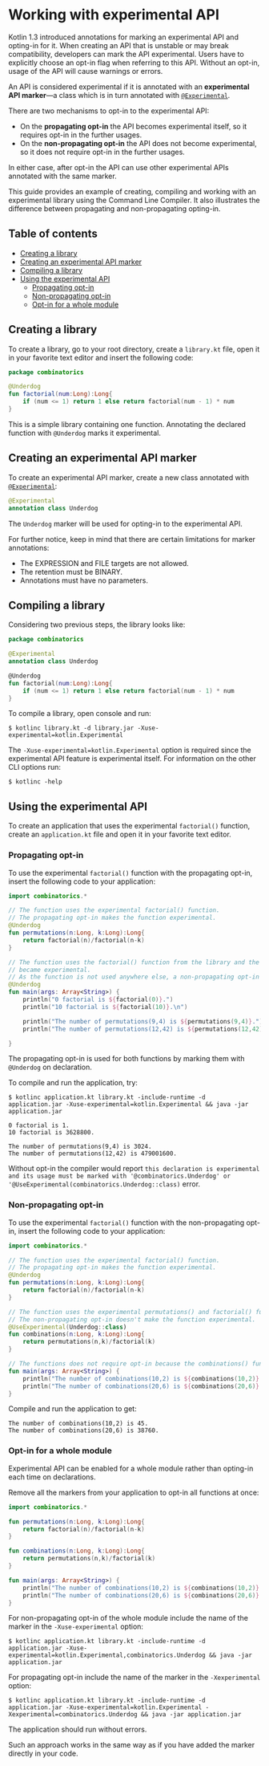# Working with experimental API

Kotlin 1.3 introduced annotations for marking an experimental API and opting-in for it. When creating an API that is unstable or may break compatibility, developers can mark the API experimental. Users have to explicitly choose an opt-in flag when referring to this API. Without an opt-in, usage of the API will cause warnings or errors.

An API is considered experimental if it is annotated with an **experimental API marker**—a class which is in turn annotated with [``@Experimental``](https://kotlinlang.org/api/latest/jvm/stdlib/kotlin/-experimental/index.html).

There are two mechanisms to opt-in to the experimental API:

* On the **propagating opt-in** the API becomes experimental itself, so it requires opt-in in the further usages.
* On the **non-propagating opt-in** the API does not become experimental, so it does not require opt-in in the further usages.

In either case, after opt-in the API can use other experimental APIs annotated with the same marker.

This guide provides an example of creating, compiling and working with an experimental library using the Command Line Compiler.
It also illustrates the difference between propagating and non-propagating opting-in.

## Table of contents

<!--- TOC -->

* [Creating a library](#creating-a-library)
* [Creating an experimental API marker](#creating-an-experimental-api-marker)
* [Compiling a library](#compiling-a-library)
* [Using the experimental API](#using-the-experimental-api)
  * [Propagating opt-in](#propagating-opt-in)
  * [Non-propagating opt-in](#non-propagating-opt-in)
  * [Opt-in for a whole module](#opt-in-for-a-whole-module)

<!--- END_TOC -->

## Creating a library

To create a library, go to your root directory, create a ``library.kt`` file, open it in your favorite text editor and insert the following code:

```kotlin
package combinatorics

@Underdog
fun factorial(num:Long):Long{
    if (num <= 1) return 1 else return factorial(num - 1) * num
}
```
This is a simple library containing one function. Annotating the declared function with ``@Underdog`` marks it experimental.

## Creating an experimental API marker

To create an experimental API marker, create a new class annotated with
[``@Experimental``](https://kotlinlang.org/api/latest/jvm/stdlib/kotlin/-experimental/index.html):

```kotlin
@Experimental
annotation class Underdog
```

The ``Underdog`` marker will be used for opting-in to the experimental API.

For further notice, keep in mind that there are certain limitations for marker annotations:

* The EXPRESSION and FILE targets are not allowed.
* The retention must be BINARY.
* Annotations must have no parameters.

## Compiling a library

Considering two previous steps, the library looks like:

```kotlin
package combinatorics

@Experimental
annotation class Underdog

@Underdog
fun factorial(num:Long):Long{
    if (num <= 1) return 1 else return factorial(num - 1) * num
}
```

To compile a library, open console and run:

```console
$ kotlinc library.kt -d library.jar -Xuse-experimental=kotlin.Experimental
```

The ``-Xuse-experimental=kotlin.Experimental`` option is required since the experimental API feature is
experimental itself. For information on the other CLI options run:

```console
$ kotlinc -help
```

## Using the experimental API

To create an application that uses the experimental ``factorial()`` function, create an ``application.kt`` file and open it in your favorite text editor.

### Propagating opt-in

To use the experimental ``factorial()`` function with the propagating opt-in, insert the following code to your application:

```kotlin
import combinatorics.*

// The function uses the experimental factorial() function.
// The propagating opt-in makes the function experimental.
@Underdog
fun permutations(n:Long, k:Long):Long{
    return factorial(n)/factorial(n-k)
}

// The function uses the factorial() function from the library and the permutations() function that
// became experimental.
// As the function is not used anywhere else, a non-propagating opt-in could be used as well.
@Underdog
fun main(args: Array<String>) {
    println("0 factorial is ${factorial(0)}.")
    println("10 factorial is ${factorial(10)}.\n")

    println("The number of permutations(9,4) is ${permutations(9,4)}.")
    println("The number of permutations(12,42) is ${permutations(12,42)}.\n")

}
```

The propagating opt-in is used for both functions by marking them with ``@Underdog`` on declaration.

To compile and run the application, try:

```console
$ kotlinc application.kt library.kt -include-runtime -d application.jar -Xuse-experimental=kotlin.Experimental && java -jar application.jar

0 factorial is 1.
10 factorial is 3628800.

The number of permutations(9,4) is 3024.
The number of permutations(12,42) is 479001600.
```
Without opt-in the compiler would report ``this declaration is experimental and its usage must be marked with '@combinatorics.Underdog' or '@UseExperimental(combinatorics.Underdog::class)`` error.

### Non-propagating opt-in

To use the experimental ``factorial()`` function with the non-propagating opt-in, insert the following code to your application:

```kotlin
import combinatorics.*

// The function uses the experimental factorial() function.
// The propagating opt-in makes the function experimental.
@Underdog
fun permutations(n:Long, k:Long):Long{
    return factorial(n)/factorial(n-k)
}

// The function uses the experimental permutations() and factorial() functions.
// The non-propagating opt-in doesn't make the function experimental.
@UseExperimental(Underdog::class)
fun combinations(n:Long, k:Long):Long{
    return permutations(n,k)/factorial(k)
}

// The functions does not require opt-in because the combinations() function hasn't become experimental.
fun main(args: Array<String>) {
    println("The number of combinations(10,2) is ${combinations(10,2)}.")
    println("The number of combinations(20,6) is ${combinations(20,6)}.\n")
}
```

Compile and run the application to get:

```console
The number of combinations(10,2) is 45.
The number of combinations(20,6) is 38760.
```

### Opt-in for a whole module

Experimental API can be enabled for a whole module rather than opting-in each time on declarations.

Remove all the markers from your application to opt-in all functions at once:

```kotlin
import combinatorics.*

fun permutations(n:Long, k:Long):Long{
    return factorial(n)/factorial(n-k)
}

fun combinations(n:Long, k:Long):Long{
    return permutations(n,k)/factorial(k)
}

fun main(args: Array<String>) {
    println("The number of combinations(10,2) is ${combinations(10,2)}.")
    println("The number of combinations(20,6) is ${combinations(20,6)}.\n")
}
```

For non-propagating opt-in of the whole module include the name of the marker in the ``-Xuse-experimental`` option:

```console
$ kotlinc application.kt library.kt -include-runtime -d application.jar -Xuse-experimental=kotlin.Experimental,combinatorics.Underdog && java -jar application.jar
```

For propagating opt-in include the name of the marker in the ``-Xexperimental`` option:

```console
$ kotlinc application.kt library.kt -include-runtime -d application.jar -Xuse-experimental=kotlin.Experimental -Xexperimental=combinatorics.Underdog && java -jar application.jar
```

The application should run without errors.

Such an approach works in the same way as if you have added the marker directly in your code.
